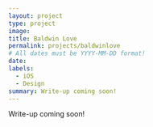 ```yaml
---
layout: project
type: project
image:
title: Baldwin Love
permalink: projects/baldwinlove
# All dates must be YYYY-MM-DD format!
date:
labels:
  - iOS
  - Design
summary: Write-up coming soon!
---
```

Write-up coming soon!

